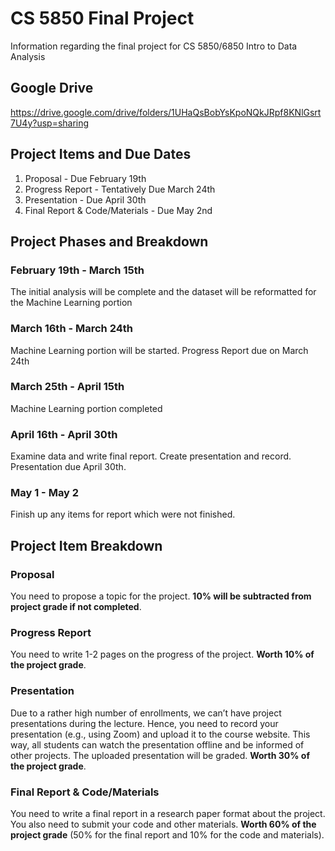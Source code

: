 # CS 5850 Final Project

Information regarding the final project for CS 5850/6850 Intro to Data Analysis

## Google Drive
https://drive.google.com/drive/folders/1UHaQsBobYsKpoNQkJRpf8KNlGsrt7U4y?usp=sharing

## Project Items and Due Dates
1. Proposal - Due February 19th
2. Progress Report - Tentatively Due March 24th
3. Presentation - Due April 30th
4. Final Report & Code/Materials - Due May 2nd

## Project Phases and Breakdown
### February 19th - March 15th
  The initial analysis will be complete and the dataset will be reformatted for the Machine Learning portion
### March 16th - March 24th
  Machine Learning portion will be started. Progress Report due on March 24th
### March 25th - April 15th
  Machine Learning portion completed
### April 16th - April 30th
  Examine data and write final report. Create presentation and record. Presentation due April 30th.
### May 1 - May 2
  Finish up any items for report which were not finished.

## Project Item Breakdown
### Proposal
  You need to propose a topic for the project. <strong>10% will be subtracted from project grade if not completed</strong>.
### Progress Report
  You need to write 1-2 pages on the progress of the project. <strong>Worth 10% of the project grade</strong>.
### Presentation
  Due to a rather high number of enrollments, we can’t have project presentations during the lecture. Hence, you need to record your presentation (e.g., using Zoom) and upload it to the course website. This way, all students can watch the presentation offline and be informed of other projects. The uploaded presentation will be graded. <strong>Worth 30% of the project grade</strong>.
### Final Report & Code/Materials
  You need to write a final report in a research paper format about the project. You also need to submit your code and other materials. <strong>Worth 60% of the project grade</strong> (50% for the final report and 10% for the code and materials).
